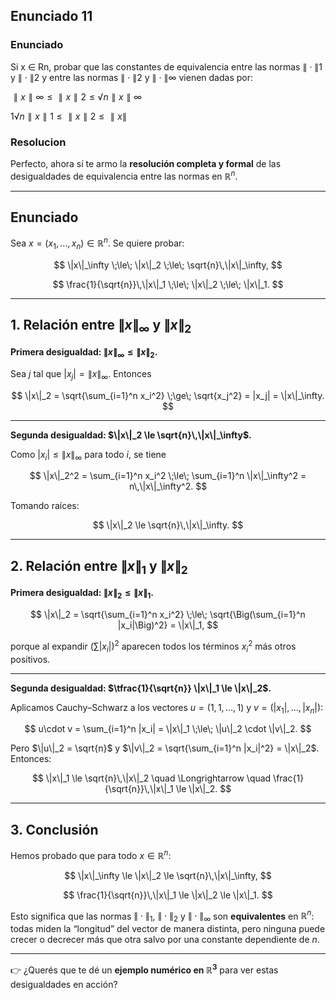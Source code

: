 ## Enunciado 11

### Enunciado
Si x ∈ Rn, probar que las constantes de equivalencia entre las normas ∥ · ∥1 y
∥ · ∥2 y entre las normas ∥ · ∥2 y ∥ · ∥∞ vienen dadas por:

$∥x∥∞ ≤ ∥x∥2 ≤ √n∥x∥∞$

$1√n∥x∥1 ≤ ∥x∥2 ≤ ∥x∥$

### Resolucion

Perfecto, ahora sí te armo la **resolución completa y formal** de las desigualdades de equivalencia entre las normas en $\mathbb{R}^n$.

---

## Enunciado

Sea $x=(x_1,\dots,x_n)\in\mathbb{R}^n$. Se quiere probar:

$$
\|x\|_\infty \;\le\; \|x\|_2 \;\le\; \sqrt{n}\,\|x\|_\infty,
$$

$$
\frac{1}{\sqrt{n}}\,\|x\|_1 \;\le\; \|x\|_2 \;\le\; \|x\|_1.
$$

---

## 1. Relación entre $\|x\|_\infty$ y $\|x\|_2$

**Primera desigualdad: $\|x\|_\infty \le \|x\|_2$.**

Sea $j$ tal que $|x_j|=\|x\|_\infty$. Entonces

$$
\|x\|_2 = \sqrt{\sum_{i=1}^n x_i^2} \;\ge\; \sqrt{x_j^2} = |x_j| = \|x\|_\infty.
$$

---

**Segunda desigualdad: $\|x\|_2 \le \sqrt{n}\,\|x\|_\infty$.**

Como $|x_i|\le \|x\|_\infty$ para todo $i$, se tiene

$$
\|x\|_2^2 = \sum_{i=1}^n x_i^2 \;\le\; \sum_{i=1}^n \|x\|_\infty^2 = n\,\|x\|_\infty^2.
$$

Tomando raíces:

$$
\|x\|_2 \le \sqrt{n}\,\|x\|_\infty.
$$

---

## 2. Relación entre $\|x\|_1$ y $\|x\|_2$

**Primera desigualdad: $\|x\|_2 \le \|x\|_1$.**

$$
\|x\|_2 = \sqrt{\sum_{i=1}^n x_i^2} \;\le\; \sqrt{\Big(\sum_{i=1}^n |x_i|\Big)^2} = \|x\|_1,
$$

porque al expandir $(\sum |x_i|)^2$ aparecen todos los términos $x_i^2$ más otros positivos.

---

**Segunda desigualdad: $\tfrac{1}{\sqrt{n}} \|x\|_1 \le \|x\|_2$.**

Aplicamos Cauchy–Schwarz a los vectores $u=(1,1,\dots,1)$ y $v=(|x_1|,\dots,|x_n|)$:

$$
u\cdot v = \sum_{i=1}^n |x_i| = \|x\|_1 \;\le\; \|u\|_2 \cdot \|v\|_2.
$$

Pero $\|u\|_2 = \sqrt{n}$ y $\|v\|_2 = \sqrt{\sum_{i=1}^n |x_i|^2} = \|x\|_2$.
Entonces:

$$
\|x\|_1 \le \sqrt{n}\,\|x\|_2 \quad \Longrightarrow \quad \frac{1}{\sqrt{n}}\,\|x\|_1 \le \|x\|_2.
$$

---

## 3. Conclusión

Hemos probado que para todo $x\in\mathbb{R}^n$:

$$
\|x\|_\infty \le \|x\|_2 \le \sqrt{n}\,\|x\|_\infty,
$$

$$
\frac{1}{\sqrt{n}}\,\|x\|_1 \le \|x\|_2 \le \|x\|_1.
$$

Esto significa que las normas $\|\cdot\|_1$, $\|\cdot\|_2$ y $\|\cdot\|_\infty$ son **equivalentes** en $\mathbb{R}^n$: todas miden la “longitud” del vector de manera distinta, pero ninguna puede crecer o decrecer más que otra salvo por una constante dependiente de $n$.

---

👉 ¿Querés que te dé un **ejemplo numérico en $\mathbb{R}^3$** para ver estas desigualdades en acción?
